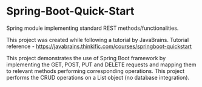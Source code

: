 # Spring-Boot-Quick-Start

Spring module implementing standard REST methods/functionalities.

This project was created while following a tutorial by JavaBrains.
Tutorial reference - https://javabrains.thinkific.com/courses/springboot-quickstart

This project demonstrates the use of Spring Boot framework by implementing the GET, POST, PUT and DELETE requests and mapping them to relevant methods performing corresponding operations. This project performs the CRUD operations on a List object (no database integration).  
